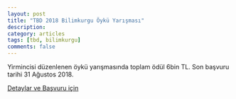```yaml
---
layout: post
title: "TBD 2018 Bilimkurgu Öykü Yarışması"
description: 
category: articles
tags: [tbd, bilimkurgu]
comments: false
---
```


Yirmincisi düzenlenen öykü yarışmasında toplam ödül 6bin TL. Son başvuru tarihi 31 Ağustos 2018.

[Detaylar ve Başvuru için](http://www.tbd.org.tr/turkiye-bilisim-dergisi-2018-bilimkurgu-oyku-yarismasi/)